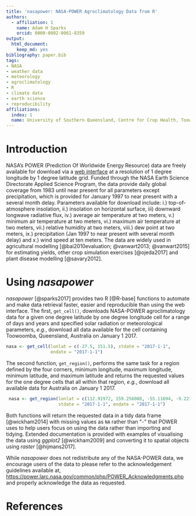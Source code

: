 ```yaml
---
title: 'nasapower: NASA-POWER Agroclimatology Data from R'
authors:
  - affiliation: 1
    name: Adam H Sparks
    orcid: 0000-0002-0061-8359
output:
  html_document:
    keep_md: yes
bibliography: paper.bib
tags:
- NASA
- weather data
- meteorology
- agroclimatology
- R
- climate data
- earth science
- reproducibility
affiliations:
  index: 1
  name: University of Southern Queensland, Centre for Crop Health, Toowoomba Queensland 4350, Australia
---
```


# Introduction

NASA’s POWER (Prediction Of Worldwide Energy Resource) data are
freely available for download via a
[web interface](https://power.larc.nasa.gov/cgi-bin/agro.cgi?email=agroclim@larc.nasa.gov)
at a resolution of 1 degree longitude by 1 degree latitude grid. Funded through
the NASA Earth Science Directorate Applied Science Program, the data provide
daily global coverage from 1983 until near present for all parameters except
precipitation, which is provided for January 1997 to near present with a several
month delay. Parameters available for download include: i.) top-of-atmosphere
insolation, ii.) insolation on horizontal surface, iii) downward longwave
radiative flux, iv.) average air temperature at two meters, v.) minimum air
temperature at two meters, vi.) maximum air temperature at two meters, vii.)
relative humidity at two meters, viii.) dew point at two meters, ix.)
precipitation (Jan 1997 to near present with several month delay) and x.) wind
speed at ten meters. The data are widely used in agricultural modelling
[@bai2010evaluation; @vanwart2013; @vanwart2015] for estimating yields, other
crop simulation exercises [@ojeda2017] and plant disease modelling
[@savary2012].

# Using _nasapower_

_nasapower_ [@sparks2017] provides two R [@R-base] functions to automate and
make data retrieval faster, easier and reproducible than using the web
interface. The first, `get_cell()`, downloads NASA-POWER agroclimatology data
for a given one degree latitude by one degree longitude cell for a range of
days and years and specified solar radiation or meteorological parameters,
_e.g._, download all data available for the cell containing Toowoomba,
Queensland, Australia on January 1 2017.

```r
nasa <- get_cell(lonlat = c(-27.5, 151.5), stdate = "2017-1-1",
                 endate = "2017-1-1")
```

The second function, `get_region()`, performs the same task for a region defined
by the four corners, minimum longitude, maximum longitude, minimum latitude, and
maximum latitude and returns the requested values for the one degree cells that
all within that region, _e.g._, download all available data for Australia on
January 1 2017.

```r
 nasa <- get_region(lonlat = c(112.91972, 159.256088, -55.11694, -9.221099),
                    stdate = "2017-1-1", endate = "2017-1-1")
```

Both functions will return the requested data in a tidy data frame
[@wickham2014] with missing values as `NA` rather than "-" that POWER uses to
help users focus on using the data rather than importing and tidying. Extended
documentation is provided with examples of visualising the data using _ggplot2_
[@wickham2009] and converting it to spatial objects using _raster_
[@hijmans2017].

While _nasapower_ does not redistribute any of the NASA-POWER data, we encourage
users of the data to please refer to the acknowledgement guidelines available
at, <https://power.larc.nasa.gov/common/php/POWER_Acknowledgments.php> and
properly acknowledge the data as requested.

# References
